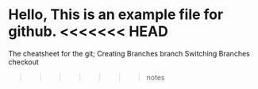 Hello,
This is an example file for github. 
<<<<<<< HEAD
=======
The cheatsheet for the git;
    Creating Branches
        branch <name>
    Switching Branches
        checkout <name>
    
>>>>>>> notes

